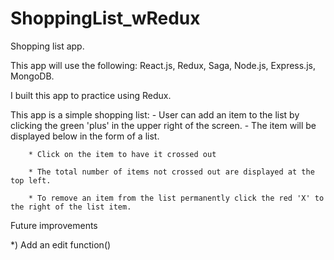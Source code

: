 # ShoppingList_wRedux
Shopping list app. 


This app will use the following: React.js, Redux, Saga, Node.js, Express.js, MongoDB.


I built this app to practice using Redux.

This app is a simple shopping list:
    - User can add an item to the list by clicking the green 'plus' in the upper right of the screen.
    - The item will be displayed below in the form of a list.

        * Click on the item to have it crossed out

        * The total number of items not crossed out are displayed at the top left.

        * To remove an item from the list permanently click the red 'X' to the right of the list item.

Future improvements

*) Add an edit function()












